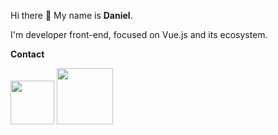 <p>Hi there 👋 My name is <b>Daniel</b>.</p>

<p>I'm developer front-end, focused on Vue.js and its ecosystem.</p>

<p><b>Contact</b></p>

<a href = "mailto:contato@danbsilva98@gmail.com"><img width="70" src="https://img.shields.io/badge/Gmail-D14836?style=for-the-badge&logo=gmail&logoColor=white" target="_blank"></a>
<a href="https://www.linkedin.com/in/danielfilh0/" target="_blank"><img width="90" src="https://img.shields.io/badge/-LinkedIn-%230077B5?style=for-the-badge&logo=linkedin&logoColor=white" target="_blank"></a>
